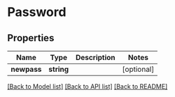 # Password

## Properties
Name | Type | Description | Notes
------------ | ------------- | ------------- | -------------
**newpass** | **string** |  | [optional] 

[[Back to Model list]](../README.md#documentation-for-models) [[Back to API list]](../README.md#documentation-for-api-endpoints) [[Back to README]](../README.md)


